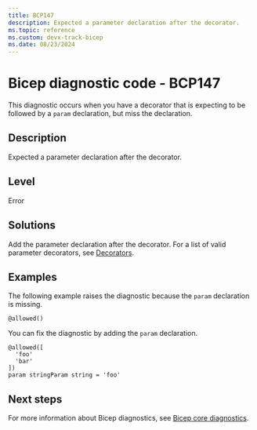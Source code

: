 ```yaml
---
title: BCP147
description: Expected a parameter declaration after the decorator.
ms.topic: reference
ms.custom: devx-track-bicep
ms.date: 08/23/2024
---
```


# Bicep diagnostic code - BCP147

This diagnostic occurs when you have a decorator that is expecting to be followed by a `param` declaration, but miss the declaration.

## Description

Expected a parameter declaration after the decorator.

## Level

Error

## Solutions
  
Add the parameter declaration after the decorator. For a list of valid parameter decorators, see [Decorators](../parameters.md#use-decorators).

## Examples

The following example raises the diagnostic because the `param` declaration is missing.

```bicep
@allowed()
```

You can fix the diagnostic by adding the `param` declaration.  

```bicep
@allowed([
  'foo'
  'bar'
])
param stringParam string = 'foo'
```

## Next steps

For more information about Bicep diagnostics, see [Bicep core diagnostics](../bicep-core-diagnostics.md).
